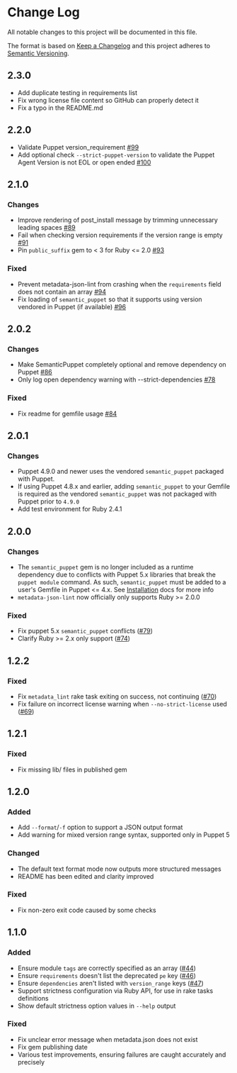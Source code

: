 # Change Log

All notable changes to this project will be documented in this file.

The format is based on [Keep a Changelog](http://keepachangelog.com/)
and this project adheres to [Semantic Versioning](http://semver.org/).

## 2.3.0

* Add duplicate testing in requirements list
* Fix wrong license file content so GitHub can properly detect it
* Fix a typo in the README.md

## 2.2.0

* Validate Puppet version_requirement [#99](https://github.com/voxpupuli/metadata-json-lint/issues/99)
* Add optional check `--strict-puppet-version` to validate the Puppet Agent Version is not EOL or open ended [#100](https://github.com/voxpupuli/metadata-json-lint/pull/100)

## 2.1.0

### Changes

* Improve rendering of post\_install message by trimming unnecessary leading
  spaces [#89](https://github.com/voxpupuli/metadata-json-lint/pull/89)
* Fail when checking version requirements if the version range is empty
  [#91](https://github.com/voxpupuli/metadata-json-lint/pull/91)
* Pin `public_suffix` gem to < 3 for Ruby <= 2.0
  [#93](https://github.com/voxpupuli/metadata-json-lint/pull/93)

### Fixed

* Prevent metadata-json-lint from crashing when the `requirements` field does
  not contain an array
  [#94](https://github.com/voxpupuli/metadata-json-lint/pull/94)
* Fix loading of `semantic_puppet` so that it supports using version vendored
  in Puppet (if available)
  [#96](https://github.com/voxpupuli/metadata-json-lint/pull/96)

## 2.0.2

### Changes

* Make SemanticPuppet completely optional and remove dependency on Puppet [#86](https://github.com/voxpupuli/metadata-json-lint/pull/86)
* Only log open dependency warning with --strict-dependencies [#78](https://github.com/voxpupuli/metadata-json-lint/pull/78)

### Fixed

* Fix readme for gemfile usage [#84](https://github.com/voxpupuli/metadata-json-lint/pull/84)

## 2.0.1

### Changes

* Puppet 4.9.0 and newer uses the vendored `semantic_puppet` packaged with Puppet.
* If using Puppet 4.8.x and earlier, adding `semantic_puppet` to your Gemfile is required
as the vendored `semantic_puppet` was not packaged with Puppet prior to `4.9.0`
* Add test environment for Ruby 2.4.1 

## 2.0.0

### Changes

* The `semantic_puppet` gem is no longer included as a runtime dependency due to conflicts with Puppet 5.x libraries that break the `puppet module` command. As such, `semantic_puppet` must be added to a user's Gemfile in Puppet <= 4.x. See [Installation](https://github.com/voxpupuli/metadata-json-lint#installation) docs for more info
* `metadata-json-lint` now officially only supports Ruby >= 2.0.0

### Fixed

* Fix puppet 5.x `semantic_puppet` conflicts ([#79](https://github.com/voxpupuli/metadata-json-lint/issues/79))
* Clarify Ruby >= 2.x only support ([#74](https://github.com/voxpupuli/metadata-json-lint/issues/74))

## 1.2.2

### Fixed

* Fix `metadata_lint` rake task exiting on success, not continuing ([#70](https://github.com/voxpupuli/metadata-json-lint/issues/70))
* Fix failure on incorrect license warning when `--no-strict-license` used ([#69](https://github.com/voxpupuli/metadata-json-lint/issues/69))

## 1.2.1

### Fixed

* Fix missing lib/ files in published gem

## 1.2.0

### Added

* Add `--format`/`-f` option to support a JSON output format
* Add warning for mixed version range syntax, supported only in Puppet 5

### Changed

* The default text format mode now outputs more structured messages
* README has been edited and clarity improved

### Fixed

* Fix non-zero exit code caused by some checks

## 1.1.0

### Added

* Ensure module `tags` are correctly specified as an array ([#44](https://github.com/voxpupuli/metadata-json-lint/issues/44))
* Ensure `requirements` doesn't list the deprecated `pe` key ([#46](https://github.com/voxpupuli/metadata-json-lint/issues/46))
* Ensure `dependencies` aren't listed with `version_range` keys ([#47](https://github.com/voxpupuli/metadata-json-lint/issues/47))
* Support strictness configuration via Ruby API, for use in rake tasks definitions
* Show default strictness option values in `--help` output

### Fixed

* Fix unclear error message when metadata.json does not exist
* Fix gem publishing date
* Various test improvements, ensuring failures are caught accurately and precisely
